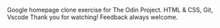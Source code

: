 Google homepage clone exercise for The Odin Project.
HTML & CSS, Git, Vscode
Thank you for watching! Feedback always welcome.
